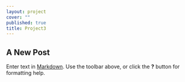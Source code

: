 ```yaml
---
layout: project
cover: ""
published: true
title: Project3
---
```


## A New Post

Enter text in [Markdown](http://daringfireball.net/projects/markdown/). Use the toolbar above, or click the **?** button for formatting help.
